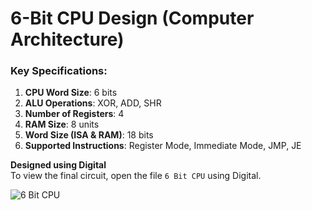 # 6-Bit CPU Design (Computer Architecture)

### Key Specifications:
1. **CPU Word Size**: 6 bits
2. **ALU Operations**: XOR, ADD, SHR
3. **Number of Registers**: 4
4. **RAM Size**: 8 units
5. **Word Size (ISA & RAM)**: 18 bits
6. **Supported Instructions**: Register Mode, Immediate Mode, JMP, JE

**Designed using Digital** \
To view the final circuit, open the file `6 Bit CPU` using Digital.

![6 Bit CPU](Circuit%20Blocks%20pics/6%20Bit%20CPU.png)
